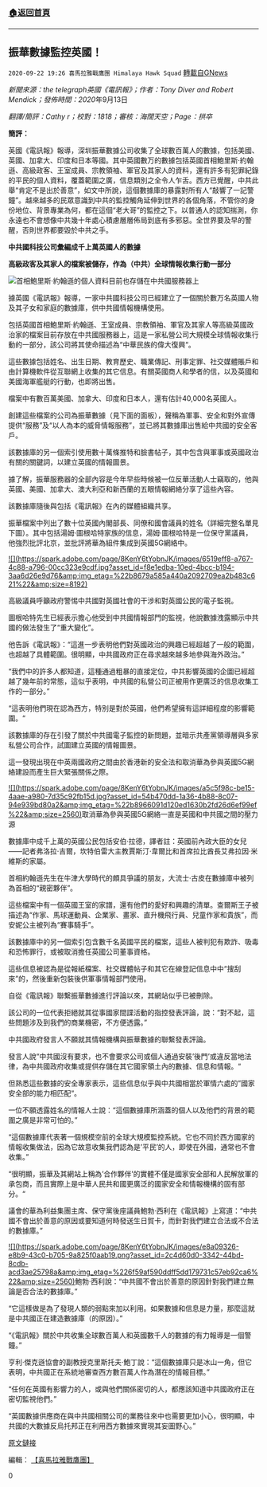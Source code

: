 ###  [:house:返回首頁](https://github.com/ourhimalayas/txt)
---

## 振華數據監控英國！
`2020-09-22 19:26 喜馬拉雅戰鷹團 Himalaya Hawk Squad` [轉載自GNews](https://gnews.org/zh-hant/378478/)

*新聞來源：the telegraph英國《電訊報》；作者：Tony Diver and Robert Mendick；發佈時間：2020*年9月13日

*翻譯/簡評：Cathy r；校對：1818；審核：海闊天空；Page：拱卒*

**簡評：**

英國《電訊報》報導，深圳振華數據公司收集了全球數百萬人的數據，包括美國、英國、加拿大、印度和日本等國。其中英國數万的數據包括英國首相鮑里斯·約翰遜、高級政客、王室成員、宗教領袖、軍官及其家人的資料，還有許多有犯罪紀錄的平民的個人資料，覆蓋範圍之廣，信息類別之全令人乍舌。西方已覺醒，中共此舉“肯定不是出於善意”，如文中所說，這個數據庫的暴露對所有人“敲響了一記警鐘”。越來越多的民眾意識到中共的監控觸角延伸到世界的各個角落，不管你的身份地位、背景專業為何，都在這個“老大哥”的監控之下。以普通人的認知揣測，你永遠也不會想像中共幾十年處心積慮層層佈局到底有多邪惡。全世界要及早的警醒，否則世界都要毀於中共之手。

**中共國科技公司彙編成千上萬英國人的數據**

**高級政客及其家人的檔案被儲存，作為（中共）全球情報收集行動一部分**

![](https://spark.adobe.com/page/8KenY6tYobnJK/images/b50e68d7-70d2-4e8d-9711-21d909552639.jpg?asset_id=714319e7-a036-4035-9bdc-6284cfe464c8&amp;img_etag=%22d9197e5df4118bbaecfc9054fc40d438%22&amp;size=1024)首相鮑里斯·約翰遜的個人資料目前也存儲在中共國服務器上

據英國《電訊報》報導，一家中共國科技公司已經建立了一個關於數万名英國人物及其子女和家庭的數據庫，供中共國情報機構使用。

包括英國首相鮑里斯·約翰遜、王室成員、宗教領袖、軍官及其家人等高級英國政治家的檔案目前存放在中共國服務器上，這是一家私營公司大規模全球情報收集行動的一部分，該公司將其使命描述為“中華民族的偉大復興“。

這些數據包括姓名、出生日期、教育歷史、職業傳記、刑事定罪、社交媒體賬戶和由計算機軟件從互聯網上收集的其它信息。有關英國商人和學者的信，以及英國和美國海軍艦艇的行動，也即將出售。

檔案中有數百萬美國、加拿大、印度和日本人，還有估計40,000名英國人。

創建這些檔案的公司為振華數據（見下面的面板），聲稱為軍事、安全和對外宣傳提供“服務”及“以人為本的威脅情報服務”，並已將其數據庫出售給中共國的安全客戶。

該數據庫的另一個索引使用數十萬條推特和臉書帖子，其中包含與軍事或英國政治有關的關鍵詞，以建立英國的情報圖景。

據了解，振華服務器的全部內容是今年早些時候被一位反華活動人士竊取的，他與英國、美國、加拿大、澳大利亞和新西蘭的五眼情報網絡分享了這些內容。

該數據庫隨後與包括《電訊報》在內的媒體組織共享。

振華檔案中列出了數十位英國內閣部長、同僚和國會議員的姓名（詳細完整名單見下圖）。其中包括湯姆·圖根哈特家族的信息，湯姆·圖根哈特是一位保守黨議員，他強烈批評北京，並批評將華為組件集成到英國5G網絡中。

[!\[\](https://spark.adobe.com/page/8KenY6tYobnJK/images/6519eff8-a767-4c88-a796-00cc323e9cdf.jpg?asset_id=f8e1edba-10ed-4bcc-b194-3aa6d26e9d76&amp;img_etag=%22b8679a585a440a2092709ea2b483c621%22&amp;size=8192)](https://spark.adobe.com/page/8KenY6tYobnJK/images/6519eff8-a767-4c88-a796-00cc323e9cdf.jpg?asset_id=f8e1edba-10ed-4bcc-b194-3aa6d26e9d76&amp;img_etag=%22b8679a585a440a2092709ea2b483c621%22&amp;size=1024)

高級議員呼籲政府警惕中共國對英國社會的干涉和對英國公民的電子監視。

圖根哈特先生已經表示擔心他受到中共國情報部門的監視，他說數據洩露顯示中共國的做法發生了“重大變化”。

他告訴《電訊報》：“這進一步表明他們對英國政治的興趣已經超越了一般的範圍，也超越了具體範圍。很明顯，中共國政府正在尋求越來越多地參與海外政治。”

“我們中的許多人都知道，這種通過粗暴的直接定位，中共影響英國的企圖已經超越了幾年前的常態，這似乎表明，中共國的私營公司正被用作更廣泛的信息收集工作的一部分。”

“這表明他們現在認為西方，特別是對於英國，他們希望擁有這詳細程度的影響範圍。“

該數據庫的存在引發了關於中共國電子監控的新問題，並暗示共產黨領導層與多家私營公司合作，試圖建立英國的情報圖景。

這一發現出現在中英兩國政府之間由於香港新的安全法和取消華為參與英國5G網絡建設而產生巨大緊張關係之際。

[!\[\](https://spark.adobe.com/page/8KenY6tYobnJK/images/a5c5f98c-be15-4aae-a980-7d35c92fb15d.jpg?asset_id=54b470dd-1a36-4b88-8c07-94e939bd80a2&amp;img_etag=%22b8966091d120ed1630b2fd26d6ef99ef%22&amp;size=2560)](https://spark.adobe.com/page/8KenY6tYobnJK/images/a5c5f98c-be15-4aae-a980-7d35c92fb15d.jpg?asset_id=54b470dd-1a36-4b88-8c07-94e939bd80a2&amp;img_etag=%22b8966091d120ed1630b2fd26d6ef99ef%22&amp;size=1024)取消華為參與英國5G網絡一直是英國和中共國之間的壓力源

數據庫中成千上萬的英國公民包括安伯·拉德，譯者註：英國前內政大臣的女兒——記者弗洛拉·吉爾，坎特伯雷大主教賈斯汀·韋爾比和首席拉比酋長艾弗拉因·米維斯的家屬。

首相約翰遜先生在牛津大學時代的頗具爭議的朋友，大流士·古皮在數據庫中被列為首相的“親密夥伴”。

這些檔案中有一個英國王室的家譜，還有他們的愛好和興趣的清單。查爾斯王子被描述為“作家、馬球運動員、企業家、畫家、直升機飛行員、兒童作家和貴族”，而安妮公主被列為“賽事騎手”。

該數據庫中的另一個索引包含數千名英國平民的檔案，這些人被判犯有欺詐、吸毒和恐怖罪行，或被取消擔任英國公司董事資格。

這些信息被認為是從報紙檔案、社交媒體帖子和其它在線登記信息中中“搜刮來”的，然後重新包裝後供軍事情報部門使用。

自從《電訊報》聯繫振華數據進行評論以來，其網站似乎已被刪除。

該公司的一位代表拒絕就其從事國家間諜活動的指控發表評論，說：“對不起，這些問題涉及到我們的商業機密，不方便透露。”

中共國政府發言人不願就其情報機構與振華數據的聯繫發表評論。

發言人說“中共國沒有要求，也不會要求公司或個人通過安裝’後門’或違反當地法律，為中共國政府收集或提供存儲在其它國家領土內的數據、信息和情報。“

但熟悉這些數據的安全專家表示，這些信息似乎與中共國相當於軍情六處的”國家安全部的能力相匹配“。

一位不願透露姓名的情報人士說：“這個數據庫所涵蓋的個人以及他們的背景的範圍之廣是非常可怕的。”

“這個數據庫代表著一個規模空前的全球大規模監控系統。它也不同於西方國家的情報收集做法，因為它故意收集我們認為是’平民’的人，即使在外國，通常也不會收集。”

“很明顯，振華及其網站上稱為’合作夥伴’的實體不僅是國家安全部和人民解放軍的承包商，而且實際上是中華人民共和國更廣泛的國家安全和情報機構的固有部分。“

議會的華為利益集團主席、保守黨後座議員鮑勃·西利在《電訊報》上寫道：“中共國不會出於善意的原因或要知道何時發送生日賀卡，而針對我們建立合法或不合法的數據庫。”

[!\[\](https://spark.adobe.com/page/8KenY6tYobnJK/images/e8a09326-e8b9-43c0-b705-9a825f0aab19.png?asset_id=2c4d60d0-3342-44bd-8cdb-acd3ae25798a&amp;img_etag=%226f59af590ddff5dd179731c57eb92ca6%22&amp;size=2560)](https://spark.adobe.com/page/8KenY6tYobnJK/images/e8a09326-e8b9-43c0-b705-9a825f0aab19.png?asset_id=2c4d60d0-3342-44bd-8cdb-acd3ae25798a&amp;img_etag=%226f59af590ddff5dd179731c57eb92ca6%22&amp;size=1024)鮑勃·西利說：“中共國不會出於善意的原因針對我們建立無論是否合法的數據庫。”

“它這樣做是為了發現人類的弱點來加以利用。如果數據和信息是力量，那麼這就是中共國正在建造數據庫（的原因）。”

“《電訊報》關於中共收集全球數百萬人和英國數千人的數據的有力報導是一個警鐘。”

亨利·傑克遜協會的副教授克里斯托夫·鮑丁說：“這個數據庫只是冰山一角，但它表明，中共國正在系統地審查西方數百萬人作為潛在的情報目標。”

“任何在英國有影響力的人，或與他們關係密切的人，都應該知道中共國政府正在密切監視他們。”

“英國數據供應商在與中共國相關公司的業務往來中也需要更加小心，很明顯，中共國的大數據反烏托邦正在利用西方數據來實現其妄圖野心。”

[原文鏈接](https://www.telegraph.co.uk/news/2020/09/13/chinese-tech-firm-compiles-database-tens-thousands-british-figures/)

編輯： [【喜馬拉雅戰鷹團】](https://spark.adobe.com/page/8KenY6tYobnJK/)

0
